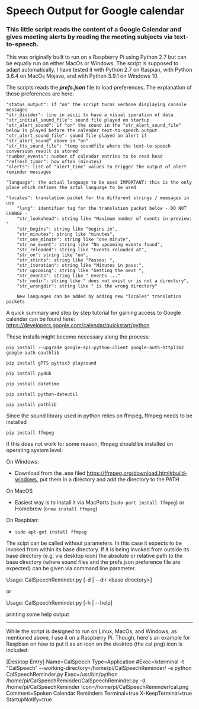 # Speech Output for Google calendar

### This little script reads the content of a Google Calendar and gives meeting alerts by reading the meeting subjects via text-to-speech.

This was originally built to run on a Raspberry Pi using Python 2.7 but can be equally run on either MacOs or Windows. The script is supposed to adapt automatically. I have tested it with Python 2.7 on Raspian, with Python 3.6.4 on MacOs Mojave, and with Python 3.9.1 on Windows 10.

The scripts reads the **_prefs.json_** file to load preferences. The explanation of these preferences are here:

	"status_output": if "on" the script turns verbose displaying console messages
	"str_divider": line in ascii to have a visual speration of data
	"str_initial_sound_file": sound file played on startup
	"str_alert_sound": if "on" the sound in the "str_alert_sound_file" below is played before the calender text-to-speech output
	"str_alert_sound_file": sound file played on alert if "str_alert_sound" above in "on"
	"str_tts_sound_file": "temp soundfile where the text-to-speech conversion result is stored
	"number_events": number of calendar entries to be read head 
	"refresh_timer": how often (minutes) 
	"alerts": list of "alert_time" values to trigger the output of alert reminder messages

	"language": the actual language to be used IMPORTANT: this is the only place which defines the actul language to be used
	
	"locales": translation packet for the different strings / meesages in use
    	"lang": identifier tag for the translation packet below - DO NOT CHANGE -
    	"str_lookahead": string like "Maximum number of events in preview: "
    	"str_begins": string like "begins in",
    	"str_minutes": string like "minutes",
    	"str_one_minute": string like "one minute",
    	"str_no_event": string like "No upcoming events found",
    	"str_reloaded": string like "Events reloaded at",
    	"str_on": string like "on",
    	"str_stints": string like "Passes: ",
    	"str_iteration": string like "Minutes in pass:",
    	"str_upcoming": string like "Getting the next ",
    	"str_events": string like " events ..."
    	"str_nodir": string like " does not exist or is not a directory",
    	"str_wrongdir": string like " is the wrong directory"
    	
    	New languages can be added by adding new "locales" translation packets

A quick summary and step by step tutorial for gaining access to Google calendar can be found here:
https://developers.google.com/calendar/quickstart/python

These installs might become necessary along the process:

```
pip install --upgrade google-api-python-client google-auth-httplib2 google-auth-oauthlib

pip install gTTS pyttsx3 playsound

pip install pydub

pip install datetime

pip install python-dateutil

pip install pathlib
```

Since the sound library used in python relies on ffmpeg, ffmpeg needs to be installed

`pip install ffmpeg`

If this does not work for some reason, ffmpeg should be installed on operating system level:

On Windows:
- Download from the .exe filed https://ffmpeg.org/download.html#build-windows, put them in a directory and add the directory to the PATH

On MacOS
- Easiest way is to install it via MacPorts (`sudo port install ffmpeg`) or Homebrew (`brew install ffmpeg`)

On Raspbian:
- `sudo apt-get install ffmpeg`



The scipt can be called without parameters. In this case it expects to be invoked from within its base directory. If it is being invoked from outside its base directory (e.g. via desktop icon) the absolute or relative path to the base directory (where sound files and the prefs.json preference file are expected) can be given via command line parameter.

Usage:  CalSpeechReminder.py \[-d | --dir \<base directory\>\] 

or

Usage:  CalSpeechReminder.py \[-h | --help\]

printing some help output

--------------------------------------------------------


While the script is designed to run on Linux, MacOs, and Windows, as mentioned above, I use it on a Raspberry Pi. Though, here's an example for Raspbian on how to put it as an icon on the desktop (the cal.png) icon is included:


[Desktop Entry]
Name=CalSpeech
Type=Application
#Exec=lxterminal -t "CalSpeech" --working-directory=/home/pi/CalSpeechReminder/ -e python CalSpeechReminder.py
Exec=/usr/bin/python /home/pi/CalSpeechReminder/CalSpeechReminder.py -d /home/pi/CalSpeechReminder
Icon=/home/pi/CalSpeechReminder/cal.png
Comment=Spoken Calendar Reminders
Terminal=true
X-KeepTerminal=true
StartupNotify=true